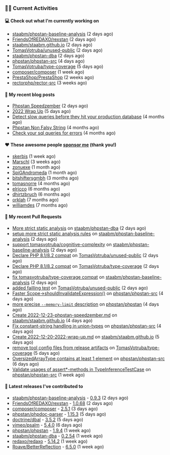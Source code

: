 ### 👨‍💻 Current Activities


#### 💻 Check out what I'm currently working on

- [staabm/phpstan-baseline-analysis](https://github.com/staabm/phpstan-baseline-analysis) (2 days ago)
- [FriendsOfREDAXO/rexstan](https://github.com/FriendsOfREDAXO/rexstan) (2 days ago)
- [staabm/staabm.github.io](https://github.com/staabm/staabm.github.io) (2 days ago)
- [TomasVotruba/unused-public](https://github.com/TomasVotruba/unused-public) (2 days ago)
- [staabm/phpstan-dba](https://github.com/staabm/phpstan-dba) (2 days ago)
- [phpstan/phpstan-src](https://github.com/phpstan/phpstan-src) (4 days ago)
- [TomasVotruba/type-coverage](https://github.com/TomasVotruba/type-coverage) (5 days ago)
- [composer/composer](https://github.com/composer/composer) (1 week ago)
- [PrestaShop/PrestaShop](https://github.com/PrestaShop/PrestaShop) (2 weeks ago)
- [rectorphp/rector-src](https://github.com/rectorphp/rector-src) (3 weeks ago)


#### 📜 My recent blog posts

- [Phpstan Speedzember](https://staabm.github.io/2022/12/23/phpstan-speedzember.html) (2 days ago)
- [2022 Wrap Up](https://staabm.github.io/2022/12/20/2022-wrap-up.html) (5 days ago)
- [Detect slow queries before they hit your production database](https://staabm.github.io/2022/08/16/phpstan-dba-query-plan-analysis.html) (4 months ago)
- [Phpstan Non Falsy String](https://staabm.github.io/2022/08/11/phpstan-non-falsy-string.html) (4 months ago)
- [Check your sql queries for errors](https://staabm.github.io/2022/08/05/phpstan-dba-syntax-error-detection.html) (4 months ago)


#### ❤️ These awesome people [sponsor me](https://github.com/sponsors/staabm) (thank you!)

- [skerbis](https://github.com/skerbis) (1 week ago)
- [Marschl](https://github.com/Marschl) (3 weeks ago)
- [zonuexe](https://github.com/zonuexe) (1 month ago)
- [SpiGAndromeda](https://github.com/SpiGAndromeda) (1 month ago)
- [bitshiftersgmbh](https://github.com/bitshiftersgmbh) (3 months ago)
- [tomasnorre](https://github.com/tomasnorre) (4 months ago)
- [elricco](https://github.com/elricco) (6 months ago)
- [dhirtzbruch](https://github.com/dhirtzbruch) (6 months ago)
- [orklah](https://github.com/orklah) (7 months ago)
- [williamdes](https://github.com/williamdes) (7 months ago)


#### 🔨 My recent Pull Requests

- [More strict static analysis](https://github.com/staabm/phpstan-dba/pull/488) on [staabm/phpstan-dba](https://github.com/staabm/phpstan-dba) (2 days ago)
- [setup more strict static analysis rules](https://github.com/staabm/phpstan-baseline-analysis/pull/88) on [staabm/phpstan-baseline-analysis](https://github.com/staabm/phpstan-baseline-analysis) (2 days ago)
- [support tomasvotruba/cognitive-complexity](https://github.com/staabm/phpstan-baseline-analysis/pull/87) on [staabm/phpstan-baseline-analysis](https://github.com/staabm/phpstan-baseline-analysis) (2 days ago)
- [Declare PHP 8.1/8.2 compat](https://github.com/TomasVotruba/unused-public/pull/11) on [TomasVotruba/unused-public](https://github.com/TomasVotruba/unused-public) (2 days ago)
- [Declare PHP 8.1/8.2 compat](https://github.com/TomasVotruba/type-coverage/pull/5) on [TomasVotruba/type-coverage](https://github.com/TomasVotruba/type-coverage) (2 days ago)
- [fix tomasvotruba/type-coverage compat](https://github.com/staabm/phpstan-baseline-analysis/pull/86) on [staabm/phpstan-baseline-analysis](https://github.com/staabm/phpstan-baseline-analysis) (2 days ago)
- [added failling test](https://github.com/TomasVotruba/unused-public/pull/10) on [TomasVotruba/unused-public](https://github.com/TomasVotruba/unused-public) (2 days ago)
- [Faster Scope-&gt;shouldInvalidateExpression()](https://github.com/phpstan/phpstan-src/pull/2139) on [phpstan/phpstan-src](https://github.com/phpstan/phpstan-src) (4 days ago)
- [more precise `--memory-limit` description](https://github.com/phpstan/phpstan/pull/8572) on [phpstan/phpstan](https://github.com/phpstan/phpstan) (4 days ago)
- [Create 2022-12-23-phpstan-speedzember.md](https://github.com/staabm/staabm.github.io/pull/34) on [staabm/staabm.github.io](https://github.com/staabm/staabm.github.io) (4 days ago)
- [Fix constant-string handling in union-types](https://github.com/phpstan/phpstan-src/pull/2134) on [phpstan/phpstan-src](https://github.com/phpstan/phpstan-src) (4 days ago)
- [Create 2022-12-20-2022-wrap-up.md](https://github.com/staabm/staabm.github.io/pull/33) on [staabm/staabm.github.io](https://github.com/staabm/staabm.github.io) (5 days ago)
- [remove tool config files from release artifacts](https://github.com/TomasVotruba/type-coverage/pull/2) on [TomasVotruba/type-coverage](https://github.com/TomasVotruba/type-coverage) (5 days ago)
- [OversizedArrayType contains at least 1 element](https://github.com/phpstan/phpstan-src/pull/2126) on [phpstan/phpstan-src](https://github.com/phpstan/phpstan-src) (6 days ago)
- [Validate usages of assert*-methods in TypeInferenceTestCase](https://github.com/phpstan/phpstan-src/pull/2121) on [phpstan/phpstan-src](https://github.com/phpstan/phpstan-src) (1 week ago)


#### 🔭 Latest releases I've contributed to

- [staabm/phpstan-baseline-analysis](https://github.com/staabm/phpstan-baseline-analysis) - [0.9.3](https://github.com/staabm/phpstan-baseline-analysis/releases/tag/0.9.3) (2 days ago)
- [FriendsOfREDAXO/rexstan](https://github.com/FriendsOfREDAXO/rexstan) - [1.0.68](https://github.com/FriendsOfREDAXO/rexstan/releases/tag/1.0.68) (2 days ago)
- [composer/composer](https://github.com/composer/composer) - [2.5.1](https://github.com/composer/composer/releases/tag/2.5.1) (3 days ago)
- [phpstan/phpdoc-parser](https://github.com/phpstan/phpdoc-parser) - [1.15.3](https://github.com/phpstan/phpdoc-parser/releases/tag/1.15.3) (5 days ago)
- [doctrine/dbal](https://github.com/doctrine/dbal) - [3.5.2](https://github.com/doctrine/dbal/releases/tag/3.5.2) (5 days ago)
- [vimeo/psalm](https://github.com/vimeo/psalm) - [5.4.0](https://github.com/vimeo/psalm/releases/tag/5.4.0) (6 days ago)
- [phpstan/phpstan](https://github.com/phpstan/phpstan) - [1.9.4](https://github.com/phpstan/phpstan/releases/tag/1.9.4) (1 week ago)
- [staabm/phpstan-dba](https://github.com/staabm/phpstan-dba) - [0.2.54](https://github.com/staabm/phpstan-dba/releases/tag/0.2.54) (1 week ago)
- [redaxo/redaxo](https://github.com/redaxo/redaxo) - [5.14.2](https://github.com/redaxo/redaxo/releases/tag/5.14.2) (1 week ago)
- [Roave/BetterReflection](https://github.com/Roave/BetterReflection) - [6.5.0](https://github.com/Roave/BetterReflection/releases/tag/6.5.0) (1 week ago)
